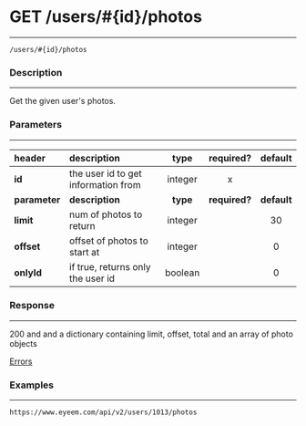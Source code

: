 # GET /users/#{id}/photos 
***
`/users/#{id}/photos`

### Description
***
Get the given user's photos.

### Parameters
***

|header| description| type |required? |default|
|:---------|:--------------|:----------:|:------------:|:------------:|
|**id**|the user id to get information from|integer|x||
|**parameter**| **description**| **type** |**required?** |**default**|
|**limit**|num of photos to return|integer||30|
|**offset**|offset of photos to start at|integer||0|
|**onlyId**|if true, returns only the user id|boolean||0|


### Response
***

200 and and a dictionary containing limit, offset, total and an array of photo objects

[Errors](../../resources/errors.md)

### Examples
***

`https://www.eyeem.com/api/v2/users/1013/photos`





